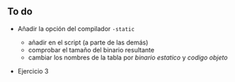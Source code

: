 
## To do
- Añadir la opción del compilador `-static`
  - añadir en el script (a parte de las demás)
  - comprobar el tamaño del binario resultante
  - cambiar los nombres de la tabla por *binario estatico* y *codigo objeto*


- Ejercicio 3
